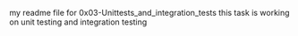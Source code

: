 my readme file for 0x03-Unittests_and_integration_tests
this task is working on unit testing and integration testing
